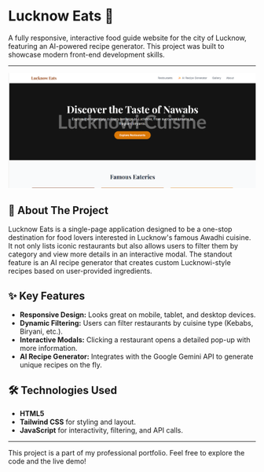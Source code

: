 # Lucknow Eats 🍲

A fully responsive, interactive food guide website for the city of Lucknow, featuring an AI-powered recipe generator. This project was built to showcase modern front-end development skills.

---

![Lucknow Eats Screenshot](https://github.com/UJJYANTBAJPAI/lucknow-eats-website/blob/main/Screenshot%20(59).png)


## 🌟 About The Project

Lucknow Eats is a single-page application designed to be a one-stop destination for food lovers interested in Lucknow's famous Awadhi cuisine. It not only lists iconic restaurants but also allows users to filter them by category and view more details in an interactive modal. The standout feature is an AI recipe generator that creates custom Lucknowi-style recipes based on user-provided ingredients.

## ✨ Key Features

* **Responsive Design:** Looks great on mobile, tablet, and desktop devices.
* **Dynamic Filtering:** Users can filter restaurants by cuisine type (Kebabs, Biryani, etc.).
* **Interactive Modals:** Clicking a restaurant opens a detailed pop-up with more information.
* **AI Recipe Generator:** Integrates with the Google Gemini API to generate unique recipes on the fly.

## 🛠️ Technologies Used

* **HTML5**
* **Tailwind CSS** for styling and layout.
* **JavaScript** for interactivity, filtering, and API calls.


---

This project is a part of my professional portfolio. Feel free to explore the code and the live demo!
